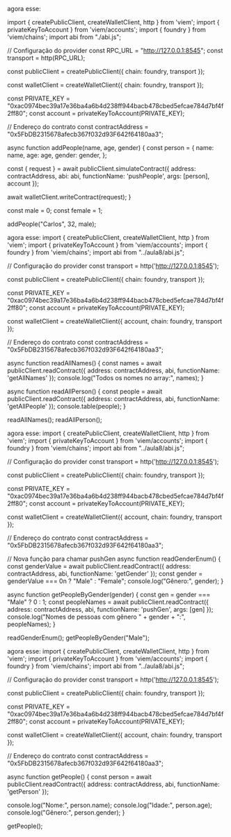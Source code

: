 agora esse:

import { createPublicClient, createWalletClient, http } from 'viem';
import { privateKeyToAccount } from 'viem/accounts';
import { foundry } from 'viem/chains';
import abi from "./abi.js";

// Configuração do provider
const RPC_URL = "http://127.0.0.1:8545";
const transport = http(RPC_URL);

const publicClient = createPublicClient({
  chain: foundry,
  transport
});

const walletClient = createWalletClient({
  chain: foundry,
  transport
});

const PRIVATE_KEY = "0xac0974bec39a17e36ba4a6b4d238ff944bacb478cbed5efcae784d7bf4f2ff80";
const account = privateKeyToAccount(PRIVATE_KEY);

// Endereço do contrato
const contractAddress = "0x5FbDB2315678afecb367f032d93F642f64180aa3";

async function addPeople(name, age, gender) {
  const person = {
    name: name,
    age: age,
    gender: gender,
  };

  const { request } = await publicClient.simulateContract({
    address: contractAddress,
    abi: abi,
    functionName: 'pushPeople',
    args: [person],
    account
  });

  await walletClient.writeContract(request);
}

const male = 0;
const female = 1;

addPeople("Carlos", 32, male);

agora esse:
import { createPublicClient, createWalletClient, http } from 'viem';
import { privateKeyToAccount } from 'viem/accounts';
import { foundry } from 'viem/chains';
import abi from "../aula8/abi.js";

// Configuração do provider
const transport = http('http://127.0.0.1:8545');

const publicClient = createPublicClient({
  chain: foundry,
  transport
});

const PRIVATE_KEY = "0xac0974bec39a17e36ba4a6b4d238ff944bacb478cbed5efcae784d7bf4f2ff80";
const account = privateKeyToAccount(PRIVATE_KEY);

const walletClient = createWalletClient({
  account,
  chain: foundry,
  transport
});

// Endereço do contrato
const contractAddress = "0x5FbDB2315678afecb367f032d93F642f64180aa3";

async function readAllNames() {
  const names = await publicClient.readContract({
    address: contractAddress,
    abi,
    functionName: 'getAllNames'
  });
  console.log("Todos os nomes no array:", names);
}

async function readAllPerson() {
  const people = await publicClient.readContract({
    address: contractAddress,
    abi,
    functionName: 'getAllPeople'
  });
  console.table(people);
}

readAllNames();
readAllPerson();

agora esse:
import { createPublicClient, createWalletClient, http } from 'viem';
import { privateKeyToAccount } from 'viem/accounts';
import { foundry } from 'viem/chains';
import abi from "../aula8/abi.js";

// Configuração do provider
const transport = http('http://127.0.0.1:8545');

const publicClient = createPublicClient({
  chain: foundry,
  transport
});

const PRIVATE_KEY = "0xac0974bec39a17e36ba4a6b4d238ff944bacb478cbed5efcae784d7bf4f2ff80";
const account = privateKeyToAccount(PRIVATE_KEY);

const walletClient = createWalletClient({
  account,
  chain: foundry,
  transport
});

// Endereço do contrato
const contractAddress = "0x5FbDB2315678afecb367f032d93F642f64180aa3";

// Nova função para chamar pushGen
async function readGenderEnum() {
  const genderValue = await publicClient.readContract({
    address: contractAddress,
    abi,
    functionName: 'getGender'
  });
  const gender = genderValue === 0n ? "Male" : "Female";
  console.log("Gênero:", gender);
}

async function getPeopleByGender(gender) {
  const gen = gender === "Male" ? 0 : 1;
  const peopleNames = await publicClient.readContract({
    address: contractAddress,
    abi,
    functionName: 'pushGen',
    args: [gen]
  });
  console.log("Nomes de pessoas com gênero " + gender + ":", peopleNames);
}

readGenderEnum();
getPeopleByGender("Male");

agora esse:
import { createPublicClient, createWalletClient, http } from 'viem';
import { privateKeyToAccount } from 'viem/accounts';
import { foundry } from 'viem/chains';
import abi from "../aula8/abi.js";

// Configuração do provider
const transport = http('http://127.0.0.1:8545');

const publicClient = createPublicClient({
  chain: foundry,
  transport
});

const PRIVATE_KEY = "0xac0974bec39a17e36ba4a6b4d238ff944bacb478cbed5efcae784d7bf4f2ff80";
const account = privateKeyToAccount(PRIVATE_KEY);

const walletClient = createWalletClient({
  account,
  chain: foundry,
  transport
});

// Endereço do contrato
const contractAddress = "0x5FbDB2315678afecb367f032d93F642f64180aa3";

async function getPeople() {
  const person = await publicClient.readContract({
    address: contractAddress,
    abi,
    functionName: 'getPerson'
  });
  
  console.log("Nome:", person.name);
  console.log("Idade:", person.age);
  console.log("Gênero:", person.gender);
}

getPeople();